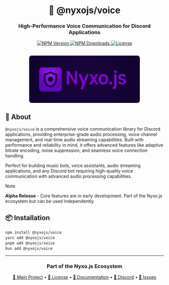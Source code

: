 <div align="center">
  <h1>🎵 @nyxojs/voice</h1>
  <h3>High-Performance Voice Communication for Discord Applications</h3>
  <p align="center">
    <a href="https://www.npmjs.com/package/@nyxojs/voice">
      <img src="https://img.shields.io/npm/v/@nyxojs/voice?style=for-the-badge&logo=npm&color=CB3837" alt="NPM Version">
    </a>
    <a href="https://www.npmjs.com/package/@nyxojs/voice">
      <img src="https://img.shields.io/npm/dm/@nyxojs/voice?style=for-the-badge&logo=npm&color=CB3837" alt="NPM Downloads">
    </a>
    <a href="https://github.com/AtsuLeVrai/nyxo.js/blob/main/LICENSE">
      <img src="https://img.shields.io/github/license/AtsuLeVrai/nyxo.js?style=for-the-badge&logo=apache&color=D22128" alt="License">
    </a>
  </p>
  <br />
  <img src="../../public/nyxojs_banner.png" alt="Nyxo.js Banner" width="70%" style="border-radius: 8px;">
</div>

## 🚀 About

`@nyxojs/voice` is a comprehensive voice communication library for Discord applications, providing enterprise-grade
audio processing, voice channel management, and real-time audio streaming capabilities. Built with performance and
reliability in mind, it offers advanced features like adaptive bitrate encoding, noise suppression, and seamless voice
connection handling.

Perfect for building music bots, voice assistants, audio streaming applications, and any Discord bot requiring
high-quality voice communication with advanced audio processing capabilities.

> [!NOTE]
> **Alpha Release** - Core features are in early development. Part of the Nyxo.js ecosystem but can be used
> independently.

## 📦 Installation

```bash
npm install @nyxojs/voice
yarn add @nyxojs/voice
pnpm add @nyxojs/voice
bun add @nyxojs/voice
```

---

<div align="center">
  <h3>Part of the Nyxo.js Ecosystem</h3>
  <p>
    <a href="../../README.md">🌌 Main Project</a> •
    <a href="../../LICENSE">📜 License</a> •
    <a href="https://nyxojs.dev">📖 Documentation</a> •
    <a href="https://discord.gg/hfMzQMbaMg">💬 Discord</a> •
    <a href="https://github.com/AtsuLeVrai/nyxo.js/issues">🐛 Issues</a>
  </p>
</div>
